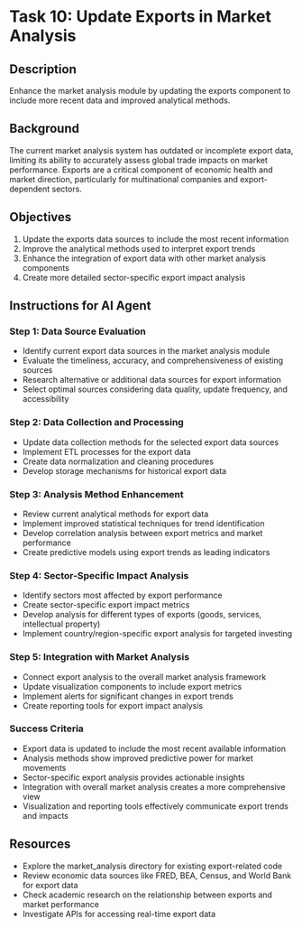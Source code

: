 # Task 10: Update Exports in Market Analysis

## Description
Enhance the market analysis module by updating the exports component to include more recent data and improved analytical methods.

## Background
The current market analysis system has outdated or incomplete export data, limiting its ability to accurately assess global trade impacts on market performance. Exports are a critical component of economic health and market direction, particularly for multinational companies and export-dependent sectors.

## Objectives
1. Update the exports data sources to include the most recent information
2. Improve the analytical methods used to interpret export trends
3. Enhance the integration of export data with other market analysis components
4. Create more detailed sector-specific export impact analysis

## Instructions for AI Agent

### Step 1: Data Source Evaluation
- Identify current export data sources in the market analysis module
- Evaluate the timeliness, accuracy, and comprehensiveness of existing sources
- Research alternative or additional data sources for export information
- Select optimal sources considering data quality, update frequency, and accessibility

### Step 2: Data Collection and Processing
- Update data collection methods for the selected export data sources
- Implement ETL processes for the export data
- Create data normalization and cleaning procedures
- Develop storage mechanisms for historical export data

### Step 3: Analysis Method Enhancement
- Review current analytical methods for export data
- Implement improved statistical techniques for trend identification
- Develop correlation analysis between export metrics and market performance
- Create predictive models using export trends as leading indicators

### Step 4: Sector-Specific Impact Analysis
- Identify sectors most affected by export performance
- Create sector-specific export impact metrics
- Develop analysis for different types of exports (goods, services, intellectual property)
- Implement country/region-specific export analysis for targeted investing

### Step 5: Integration with Market Analysis
- Connect export analysis to the overall market analysis framework
- Update visualization components to include export metrics
- Implement alerts for significant changes in export trends
- Create reporting tools for export impact analysis

### Success Criteria
- Export data is updated to include the most recent available information
- Analysis methods show improved predictive power for market movements
- Sector-specific export analysis provides actionable insights
- Integration with overall market analysis creates a more comprehensive view
- Visualization and reporting tools effectively communicate export trends and impacts

## Resources
- Explore the market_analysis directory for existing export-related code
- Review economic data sources like FRED, BEA, Census, and World Bank for export data
- Check academic research on the relationship between exports and market performance
- Investigate APIs for accessing real-time export data 